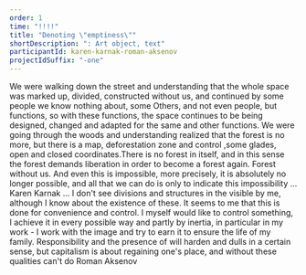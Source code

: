 ```yaml
---
order: 1
time: "!!!!"
title: "Denoting \"emptiness\""
shortDescription: ": Art object, text"
participantId: karen-karnak-roman-aksenov
projectIdSuffix: "-one"
---
```


We were walking down the street and understanding that the whole space was marked up, divided, constructed without us, and continued by some people we know nothing about, some Others, and not even people, but functions, so with these functions, the space continues to be being designed, changed and adapted for the same and other functions. 
We were going through the woods and understanding realized that the forest is no more, but there is a map, deforestation zone and control ,some glades, open and closed coordinates.There is no forest in itself, and in this sense the forest demands liberation in order to become a forest again. Forest without us. And even this is impossible, more precisely, it is absolutely no longer possible, and all that we can do is only to indicate this impossibility ...
Karen Karnak
...
I don't see divisions and structures in the visible by me, although I know about the existence of these. It seems to me that this is done for convenience and control. I myself would like to control something, I achieve it in every possible way and partly by inertia, in particular in my work - I work with the image and try to earn it to ensure the life of my family.
Responsibility and the presence of will harden and dulls in a certain sense, but capitalism is about regaining one's place, and without these qualities can't do
Roman Aksenov
